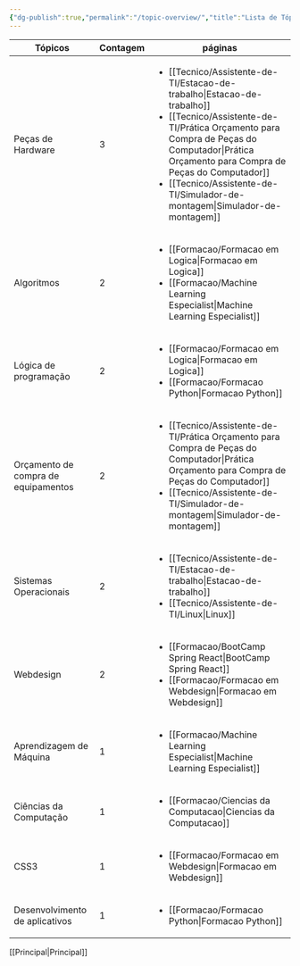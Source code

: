 ```yaml
---
{"dg-publish":true,"permalink":"/topic-overview/","title":"Lista de Tópicos","contentClasses":"row-hover row-lines","tags":["tópicos","dataview/tópicos"],"noteIcon":"default","updated":"2025-07-21T07:33:27.765-03:00"}
---
```



<!-- QueryToSerialize: TABLE WITHOUT ID t as "Tópicos", count AS "Contagem", rows.file.link AS "páginas" WHERE topics AND dg-publish FLATTEN topics AS t GROUP BY t FLATTEN length(rows.file.link) as count SORT count DESC, t ASC LIMIT 10 -->
<!-- SerializedQuery: TABLE WITHOUT ID t as "Tópicos", count AS "Contagem", rows.file.link AS "páginas" WHERE topics AND dg-publish FLATTEN topics AS t GROUP BY t FLATTEN length(rows.file.link) as count SORT count DESC, t ASC LIMIT 10 -->

| Tópicos                             | Contagem | páginas                                                                                                                                                                                                                                                                                                                               |
| ----------------------------------- | -------- | ------------------------------------------------------------------------------------------------------------------------------------------------------------------------------------------------------------------------------------------------------------------------------------------------------------------------------------- |
| Peças de Hardware                   | 3        | <ul><li>[[Tecnico/Assistente-de-TI/Estacao-de-trabalho\|Estacao-de-trabalho]]</li><li>[[Tecnico/Assistente-de-TI/Prática Orçamento para Compra de Peças do Computador\|Prática Orçamento para Compra de Peças do Computador]]</li><li>[[Tecnico/Assistente-de-TI/Simulador-de-montagem\|Simulador-de-montagem]]</li></ul> |
| Algoritmos                          | 2        | <ul><li>[[Formacao/Formacao em Logica\|Formacao em Logica]]</li><li>[[Formacao/Machine Learning Especialist\|Machine Learning Especialist]]</li></ul>                                                                                                                                                                         |
| Lógica de programação               | 2        | <ul><li>[[Formacao/Formacao em Logica\|Formacao em Logica]]</li><li>[[Formacao/Formacao Python\|Formacao Python]]</li></ul>                                                                                                                                                                                                   |
| Orçamento de compra de equipamentos | 2        | <ul><li>[[Tecnico/Assistente-de-TI/Prática Orçamento para Compra de Peças do Computador\|Prática Orçamento para Compra de Peças do Computador]]</li><li>[[Tecnico/Assistente-de-TI/Simulador-de-montagem\|Simulador-de-montagem]]</li></ul>                                                                                   |
| Sistemas Operacionais               | 2        | <ul><li>[[Tecnico/Assistente-de-TI/Estacao-de-trabalho\|Estacao-de-trabalho]]</li><li>[[Tecnico/Assistente-de-TI/Linux\|Linux]]</li></ul>                                                                                                                                                                                     |
| Webdesign                           | 2        | <ul><li>[[Formacao/BootCamp Spring React\|BootCamp Spring React]]</li><li>[[Formacao/Formacao em Webdesign\|Formacao em Webdesign]]</li></ul>                                                                                                                                                                                 |
| Aprendizagem de Máquina             | 1        | <ul><li>[[Formacao/Machine Learning Especialist\|Machine Learning Especialist]]</li></ul>                                                                                                                                                                                                                                         |
| Ciências da Computação              | 1        | <ul><li>[[Formacao/Ciencias da Computacao\|Ciencias da Computacao]]</li></ul>                                                                                                                                                                                                                                                     |
| CSS3                                | 1        | <ul><li>[[Formacao/Formacao em Webdesign\|Formacao em Webdesign]]</li></ul>                                                                                                                                                                                                                                                       |
| Desenvolvimento de aplicativos      | 1        | <ul><li>[[Formacao/Formacao Python\|Formacao Python]]</li></ul>                                                                                                                                                                                                                                                                   |
<!-- SerializedQuery END -->

[[Principal\|Principal]]
